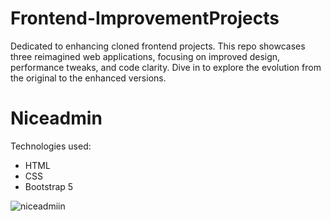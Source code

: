 # Frontend-ImprovementProjects
Dedicated to enhancing cloned frontend projects. This repo showcases three reimagined web applications, focusing on improved design, performance tweaks, and code clarity. Dive in to explore the evolution from the original to the enhanced versions.

# Niceadmin

Technologies used:
- HTML
- CSS
- Bootstrap 5

![niceadmiin](https://github.com/D-Delson/Frontend-ImprovementProjects/assets/93865465/0c961aea-eb46-4171-93dc-848d84c7c0d2)
